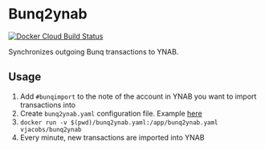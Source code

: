 # Bunq2ynab

[![Docker Cloud Build Status](https://img.shields.io/docker/cloud/build/vjacobs/bunq2ynab.svg)](https://hub.docker.com/r/vjacobs/bunq2ynab)

Synchronizes outgoing Bunq transactions to YNAB.

## Usage

1. Add `#bunqimport` to the note of the account in YNAB you want to import transactions into
2. Create `bunq2ynab.yaml` configuration file. Example [here](bunq2ynab.sample.yaml)
3. `docker run -v $(pwd)/bunq2ynab.yaml:/app/bunq2ynab.yaml vjacobs/bunq2ynab`
4. Every minute, new transactions are imported into YNAB
